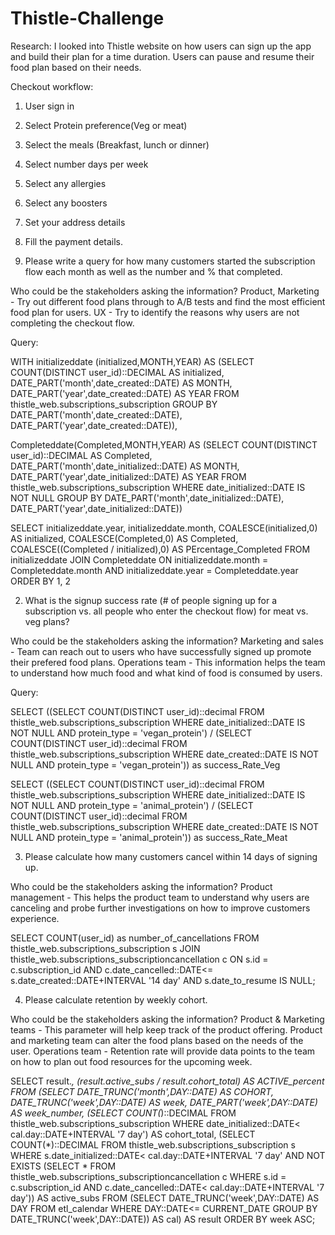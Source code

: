 # Thistle-Challenge

Research: 
I looked into Thistle website on how users can sign up the app and build their plan for a time duration. Users can pause and resume their food plan based on their needs. 

Checkout workflow: 
1.	User sign in  
2.	Select Protein preference(Veg or meat) 
3.	Select the meals (Breakfast, lunch or dinner) 
4.	Select number days per week 
5.	Select any allergies 
6.	Select any boosters
7.	Set your address details 
8.	Fill the payment details.

1.	Please write a query for how many customers started the subscription flow each month as well as the number and % that completed.

Who could be the stakeholders asking the information?
Product, Marketing - Try out different food plans through to A/B tests and find the most efficient food plan for users.
UX - Try to identify the reasons why users are not completing the checkout flow.

Query:

WITH initializeddate (initialized,MONTH,YEAR)
AS
(SELECT COUNT(DISTINCT user_id)::DECIMAL AS initialized,
       DATE_PART('month',date_created::DATE) AS MONTH,
       DATE_PART('year',date_created::DATE) AS YEAR
FROM thistle_web.subscriptions_subscription
GROUP BY DATE_PART('month',date_created::DATE),
         DATE_PART('year',date_created::DATE)),
       
Completeddate(Completed,MONTH,YEAR) AS (SELECT COUNT(DISTINCT user_id)::DECIMAL AS Completed,
                                                        DATE_PART('month',date_initialized::DATE) AS MONTH,
                                                        DATE_PART('year',date_initialized::DATE) AS YEAR
FROM thistle_web.subscriptions_subscription
WHERE date_initialized::DATE IS NOT NULL
GROUP BY DATE_PART('month',date_initialized::DATE),                                                      DATE_PART('year',date_initialized::DATE))

SELECT initializeddate.year,
       initializeddate.month,
       COALESCE(initialized,0) AS initialized,
       COALESCE(Completed,0) AS Completed,
       COALESCE((Completed / initialized),0) AS PErcentage_Completed
FROM initializeddate
  JOIN Completeddate
    ON initializeddate.month = Completeddate.month
   AND initializeddate.year = Completeddate.year
ORDER BY 1,
         2





2.	What is the signup success rate (# of people signing up for a subscription vs. all people who enter the checkout flow) for meat vs. veg plans?

Who could be the stakeholders asking the information?
Marketing and sales - Team can reach out to users who have successfully signed up promote their prefered food plans. 
Operations team - This information helps the team to understand how much food and what kind of food is consumed by users.


Query:

SELECT ((SELECT COUNT(DISTINCT user_id)::decimal
      FROM thistle_web.subscriptions_subscription
      WHERE date_initialized::DATE IS NOT NULL
      AND   protein_type = 'vegan_protein') / (SELECT COUNT(DISTINCT user_id)::decimal
      FROM thistle_web.subscriptions_subscription
      WHERE date_created::DATE IS NOT NULL
      AND   protein_type = 'vegan_protein')) as success_Rate_Veg



 SELECT ((SELECT COUNT(DISTINCT user_id)::decimal
      FROM thistle_web.subscriptions_subscription
      WHERE date_initialized::DATE IS NOT NULL
      AND   protein_type = 'animal_protein') / (SELECT COUNT(DISTINCT user_id)::decimal
      FROM thistle_web.subscriptions_subscription
      WHERE date_created::DATE IS NOT NULL
      AND   protein_type = 'animal_protein')) as success_Rate_Meat


3.	Please calculate how many customers cancel within 14 days of signing up.

Who could be the stakeholders asking the information?
Product management - This helps the product team to understand why users are canceling and probe further investigations on how to improve customers experience.

SELECT COUNT(user_id) as number_of_cancellations
FROM thistle_web.subscriptions_subscription s
  JOIN thistle_web.subscriptions_subscriptioncancellation c
    ON s.id = c.subscription_id
   AND c.date_cancelled::DATE<= s.date_created::DATE+INTERVAL '14 day'
   AND s.date_to_resume IS NULL;


4.	Please calculate retention by weekly cohort.

Who could be the stakeholders asking the information?
Product & Marketing teams - This parameter will help keep track of the product offering. Product and marketing team can alter the food plans based on the needs of the user.
Operations team - Retention rate will provide data points to the team on how to plan out food resources for the upcoming week. 


SELECT result.*,
       (result.active_subs / result.cohort_total) AS ACTIVE_percent
FROM (SELECT DATE_TRUNC('month',DAY::DATE) AS COHORT,
             DATE_TRUNC('week',DAY::DATE) AS week,
             DATE_PART('week',DAY::DATE) AS week_number,
             (SELECT COUNT(*)::DECIMAL
              FROM thistle_web.subscriptions_subscription
              WHERE date_initialized::DATE< cal.day::DATE+INTERVAL '7 day') AS cohort_total,
             (SELECT COUNT(*)::DECIMAL
              FROM thistle_web.subscriptions_subscription s
              WHERE s.date_initialized::DATE< cal.day::DATE+INTERVAL '7 day'
              AND   NOT EXISTS (SELECT *
                                FROM thistle_web.subscriptions_subscriptioncancellation c
                                WHERE s.id = c.subscription_id
                                AND   c.date_cancelled::DATE< cal.day::DATE+INTERVAL '7 day')) AS active_subs
      FROM (SELECT DATE_TRUNC('week',DAY::DATE) AS DAY
            FROM etl_calendar
            WHERE DAY::DATE<= CURRENT_DATE
            GROUP BY DATE_TRUNC('week',DAY::DATE)) AS cal) AS result
ORDER BY week ASC;



